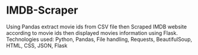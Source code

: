# IMDB-Scraper
Using Pandas extract movie ids from CSV file then Scraped IMDB website according to movie ids then displayed movies information using Flask. Technologies used: Python, Pandas, File handling, Requests, BeautifulSoup, HTML, CSS, JSON, Flask
